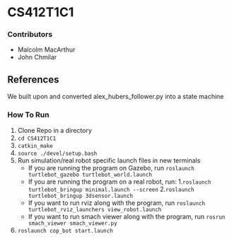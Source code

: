 # CS412T1C1

### Contributors
* Malcolm MacArthur
* John Chmilar

## References
We built upon and converted alex_hubers_follower.py into a state machine

### How To Run
1. Clone Repo in a directory
2. `cd CS412T1C1`
3. `catkin_make`
4. `source ./devel/setup.bash`
5. Run simulation/real robot specific launch files in new terminals
    * If you are running the program on Gazebo, run `roslaunch turtlebot_gazebo turtlebot_world.launch`
    * If you are running the program on a real robot, run:
        1.`roslaunch turtlebot_bringup minimal.launch --screen`
        2.`roslaunch turtlebot_bringup 3dsensor.launch`
    * If you want to run rviz along with the program, run `roslaunch turtlebot_rviz_launchers view_robot.launch`
    * If you want to run smach viewer along with the program, run `rosrun smach_viewer smach_viewer.py`
6. `roslaunch cop_bot start.launch`